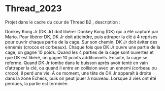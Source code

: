 # Thread_2023
Projet dans le cadre du cour de Thread B2 , description : 

Donkey Kong Jr (DK Jr) doit libérer Donkey Kong (DK) qui a été capturé par Mario. Pour libérer
DK, DK Jr doit atteindre, puis attraper la clé à 4 reprises pour ouvrir chaque partie de la cage. Sur
son chemin, DK Jr doit éviter des ennemis (crocos et corbeaux). Chaque fois que DK Jr ouvre une
partie de la cage, on gagne 10 poids. Quand les 4 parties de la cage sont ouvertes et que DK est
libéré, on gagne 10 points additionnels. Ensuite, la cage se referme.
Quand DK Jr tombe dans le buisson après avoir tenté en vain d’attraper la clé, ou quand il entre
en collision avec un ennemi (corbeau ou croco), il perd une vie. À ce moment, une tête de DK Jr
apparaît à droite dans la zone Echecs, puis on peut jouer à nouveau. Lorsque 3 vies ont été
perdues, la partie est terminée.
